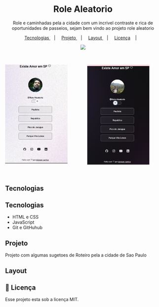 <h1 align="center">Role Aleatorio</h1>

<p align="center"> Role e caminhadas pela a cidade com um incrivel contraste e rica de oportunidades de passeios, sejam bem vindo ao projeto role aleatorio </p>

<p align="center">
    <a href="#-tecnologias">
    Tecnologias
    </a>
    &nbsp;&nbsp;&nbsp;| &nbsp;&nbsp;&nbsp;
    <a href="#-projeto">
    Projeto
    </a>
    &nbsp;&nbsp;&nbsp;| &nbsp;&nbsp;&nbsp;
    <a href="#-layout">
    Layout
    </a>
    &nbsp;&nbsp;&nbsp;| &nbsp;&nbsp;&nbsp;
    <a href="#memo-licenca">Licença</a>
    </a>
     &nbsp;&nbsp;&nbsp;| &nbsp;&nbsp;&nbsp;
</p>
<p align="center">
    <img src="https://img.shields.io/static/v1?label=license&message=MIT&color49AA26&labelColor=000000"/>
</p>

<br>

<p align="center">
    <img align="left" alt="Tela Modo Light" src=".github/screen-light.png" width="40%">
     &nbsp;&nbsp;&nbsp;&nbsp;&nbsp;&nbsp;
    <img align="right " alt="Tela Modo Dark" src=".github/screen-dark.png" width="40%">
<p>

<br>

## Tecnologias

## Tecnologias

- HTML e CSS
- JavaScript
- Git e GitHuhub

## Projeto

Projeto com algumas sugetoes de Roteiro pela a cidade de Sao Paulo

## Layout

## :memo: Licença

Esse projeto esta sob a licença MIT.
